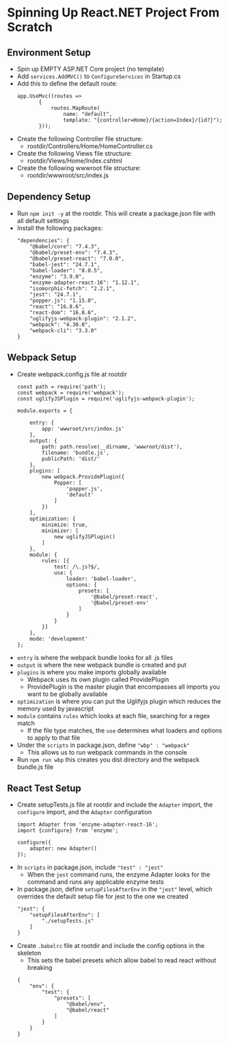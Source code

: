 # Spinning Up React</span>.NET Project From Scratch

## Environment Setup
- Spin up EMPTY ASP</span>.NET Core project (no template)
- Add `services.AddMVC()` to `ConfigureServices` in Startup.cs 
- Add this to define the default route:
    ```
    app.UseMvc((routes =>
           {
               routes.MapRoute(
                   name: "default",
                   template: "{controller=Home}/{action=Index}/{id?}");
           }));
    ```
- Create the following Controller file structure:
    - rootdir/Controllers/Home/HomeController.cs
- Create the following Views file structure:
    - rootdir/Views/Home/Index.cshtml
- Create the following wwwroot file structure:
    - rootdir/wwwroot/src/index.js

## Dependency Setup
- Run `npm init -y` at the rootdir. This will create a package.json file with all default settings
- Install the following packages:
    ```
    "dependencies": {
        "@babel/core": "7.4.3",
        "@babel/preset-env": "7.4.3",
        "@babel/preset-react": "7.0.0",
        "babel-jest": "24.7.1",
        "babel-loader": "8.0.5",
        "enzyme": "3.9.0",
        "enzyme-adapter-react-16": "1.12.1",
        "isomorphic-fetch": "2.2.1",
        "jest": "24.7.1",
        "popper.js": "1.15.0",
        "react": "16.8.6",
        "react-dom": "16.8.6",
        "uglifyjs-webpack-plugin": "2.1.2",
        "webpack": "4.30.0",
        "webpack-cli": "3.3.0"
    }
    ```

## Webpack Setup
- Create webpack.config.js file at rootdir
    ```
    const path = require('path');
    const webpack = require('webpack');
    const uglifyJSPlugin = require('uglifyjs-webpack-plugin');

    module.exports = {

        entry: {
            app: 'wwwroot/src/index.js'
        },
        output: {
            path: path.resolve(__dirname, 'wwwroot/dist'),
            filename: 'bundle.js',
            publicPath: 'dist/'
        },
        plugins: [
            new webpack.ProvidePlugin({
                Popper: [
                    'popper.js',
                    'default'
                ]
            })
        ],
        optimization: {
            minimize: true,
            minimizer: [
                new uglifyJSPlugin()
            ]
        },
        module: {
            rules: [{
                test: /\.js?$/,
                use: {
                    loader: 'babel-loader',
                    options: {
                        presets: [
                            '@babel/preset-react',
                            '@babel/preset-env'
                        ]
                    }
                }
            }]
        },
        mode: 'development'
    };
    ```
- `entry` is where the webpack bundle looks for all .js files
- `output` is where the new webpack bundle is created and put
- `plugins` is where you make imports globally available
    - Webpack uses its own plugin called ProvidePlugin
    - ProvidePlugin is the master plugin that encompasses all imports you want to be globally available
- `optimization` is where you can put the Uglifyjs plugin which reduces the memory used by javascript
- `module` contains `rules` which looks at each file, searching for a regex match
    - If the file type matches, the `use` determines what loaders and options to apply to that file
- Under the `scripts` in package.json, define `"wbp" : "webpack"`
    - This allows us to run webpack commands in the console
- Run `npm run wbp` this creates you dist directory and the webpack bundle.js file

## React Test Setup
- Create setupTests.js file at rootdir and include the `Adapter` import, the `configure` import, and the `Adapter` configuration
    ```
    import Adapter from 'enzyme-adapter-react-16';
    import {configure} from 'enzyme';

    configure({
        adapter: new Adapter()
    });
    ```
- In `scripts` in package.json, include `"test" : "jest"`
    - When the `jest` command runs, the enzyme Adapter looks for the command and runs any applicable enzyme tests
- In package.json, define `setupFilesAfterEnv` in the `"jest"` level, which overrides the default setup file for jest to the one we created
    ```
    "jest": {
        "setupFilesAfterEnv": [
            "./setupTests.js"
        ]
    }
    ```
- Create `.babelrc` file at rootdir and include the config options in the skeleton
    - This sets the babel presets which allow babel to read react without breaking
    ```
    {
        "env": {
            "test": {
                "presets": [
                    "@babel/env", 
                    "@babel/react"
                ]
            }
        }
    }
    ```

